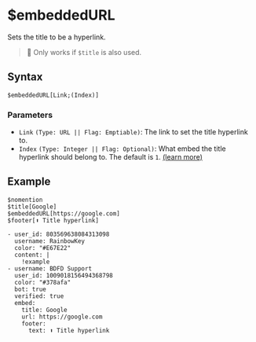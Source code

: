# $embeddedURL
Sets the title to be a hyperlink.

> 📝 Only works if `$title` is also used.

## Syntax
```
$embeddedURL[Link;(Index)]
```

### Parameters
- `Link` `(Type: URL || Flag: Emptiable)`: The link to set the title hyperlink to.
- `Index` `(Type: Integer || Flag: Optional)`: What embed the title hyperlink should belong to. The default is `1`. [(learn more)](../resources/embedIndexes.md)

## Example
```
$nomention
$title[Google]
$embeddedURL[https://google.com]
$footer[⬆️ Title hyperlink]
```

``` discord yaml
- user_id: 803569638084313098
  username: RainbowKey
  color: "#E67E22"
  content: |
    !example
- username: BDFD Support
  user_id: 1009018156494368798
  color: "#378afa"
  bot: true
  verified: true
  embed:
    title: Google
    url: https://google.com
    footer:
      text: ⬆️ Title hyperlink
```
